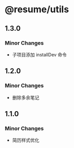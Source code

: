 # @resume/utils

## 1.3.0

### Minor Changes

- 子项目添加 installDev 命令

## 1.2.0

### Minor Changes

- 删除多余笔记

## 1.1.0

### Minor Changes

- 简历样式优化
